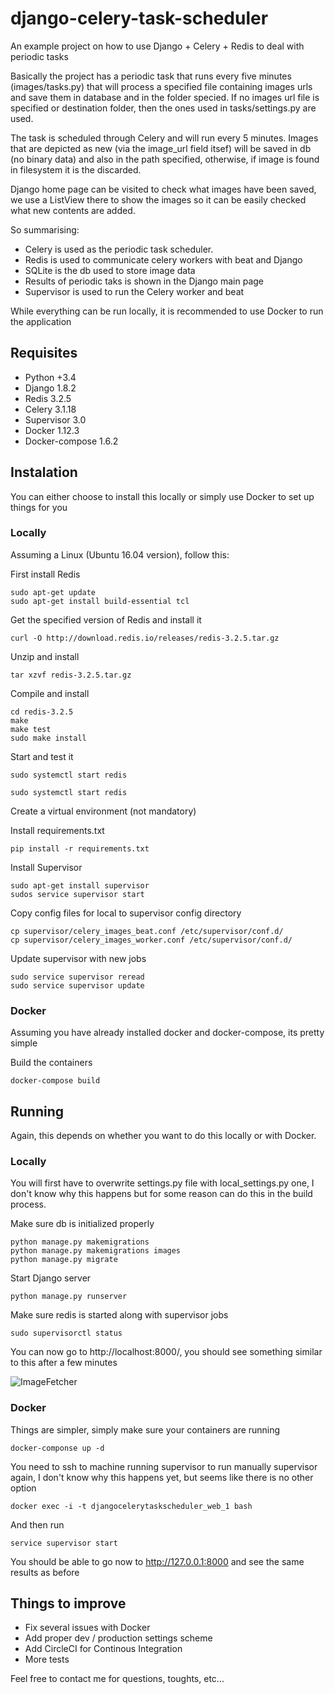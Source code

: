 # django-celery-task-scheduler
An example project on how to use Django + Celery + Redis to deal with periodic tasks

Basically the project has a periodic task that runs every five minutes (images/tasks.py) that will process 
a specified file containing images urls and save them in database and in the folder specied. If no images url
file is specified or destination folder, then the ones used in tasks/settings.py are used.

The task is scheduled through Celery and will run every 5 minutes. Images that are depicted as new (via the 
image_url field itsef) will be saved in db (no binary data) and also in the path specified, otherwise, if 
image is found in filesystem it is the discarded.

Django home page can be visited to check what images have been saved, we use a ListView there to show the 
images so it can be easily checked what new contents are added.

So summarising:

* Celery is used as the periodic task scheduler. 
* Redis is used to communicate celery workers with beat and Django
* SQLite is the db used to store image data
* Results of periodic taks is shown in the Django main page
* Supervisor is used to run the Celery worker and beat 

While everything can be run locally, it is recommended to use Docker to run the application

## Requisites

* Python +3.4
* Django 1.8.2
* Redis 3.2.5
* Celery 3.1.18
* Supervisor 3.0
* Docker 1.12.3
* Docker-compose 1.6.2

## Instalation

You can either choose to install this locally or simply use Docker to set up things for you

### Locally

Assuming a Linux (Ubuntu 16.04 version), follow this:

First install Redis

```
sudo apt-get update
sudo apt-get install build-essential tcl
```

Get the specified version of Redis and install it

```
curl -O http://download.redis.io/releases/redis-3.2.5.tar.gz
```

Unzip and install

```
tar xzvf redis-3.2.5.tar.gz
```

Compile and install

```
cd redis-3.2.5
make
make test
sudo make install
```

Start and test it

```
sudo systemctl start redis
```

```
sudo systemctl start redis
```

Create a virtual environment (not mandatory)

Install requirements.txt

```
pip install -r requirements.txt
```

Install Supervisor

```
sudo apt-get install supervisor
sudos service supervisor start
```

Copy config files for local to supervisor config directory

```
cp supervisor/celery_images_beat.conf /etc/supervisor/conf.d/
cp supervisor/celery_images_worker.conf /etc/supervisor/conf.d/
```

Update supervisor with new jobs

```
sudo service supervisor reread
sudo service supervisor update
```

### Docker

Assuming you have already installed docker and docker-compose, its pretty simple

Build the containers

```
docker-compose build
```


## Running

Again, this depends on whether you want to do this locally or with Docker.

### Locally

You will first have to overwrite settings.py file with local_settings.py one, I don't know why this happens 
but for some reason can do this in the build process.

Make sure db is initialized properly

```
python manage.py makemigrations
python manage.py makemigrations images
python manage.py migrate
```

Start Django server

```
python manage.py runserver
```

Make sure redis is started along with supervisor jobs

```
sudo supervisorctl status
```

You can now go to http://localhost:8000/, you should see something similar to this after a few minutes

![ImageFetcher](https://dl.dropboxusercontent.com/u/16504598/Selection_155.png)


### Docker

Things are simpler, simply make sure your containers are running

```
docker-componse up -d
```

You need to ssh to machine running supervisor to run manually supervisor again, I don't know why this happens 
yet, but seems like there is no other option

```
docker exec -i -t djangocelerytaskscheduler_web_1 bash
```

And then run 

```
service supervisor start
```

You should be able to go now to http://127.0.0.1:8000 and see the same results as before


## Things to improve

* Fix several issues with Docker
* Add proper dev / production settings scheme
* Add CircleCI for Continous Integration
* More tests

Feel free to contact me for questions, toughts, etc...
